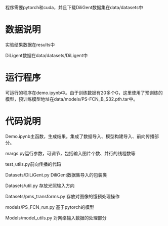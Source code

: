 程序需要pytorch和cuda，并且下载DiliGent数据集在data/datasets中

# 数据说明

实验结果数据在results中

DiLigent数据在data/datasets/DiLigent中



# 运行程序

可运行的程序在demo.ipynb中。由于训练数据有20多个G，这里使用了预训练的模型，预训练模型地址在data/models/PS-FCN_B_S32.pth.tar中。

# 代码说明

Demo.ipynb主函数，生成结果。集成了数据导入、模型构建导入、前向传播部分。

margs.py运行参数，可调节，包括输入图片个数、并行的线程数等

test_utils.py前向传播的代码

Datasets/DiLiGent.py  DiliGent数据集导入的包装类

Datasets/util.py 存放光照输入方向

Datasets/pms_transforms.py 存放对图像的饿预处理操作

models/PS_FCN_run.py 基于pytorch的模型

Models/model_utils.py 对网络输入数据的处理部分

